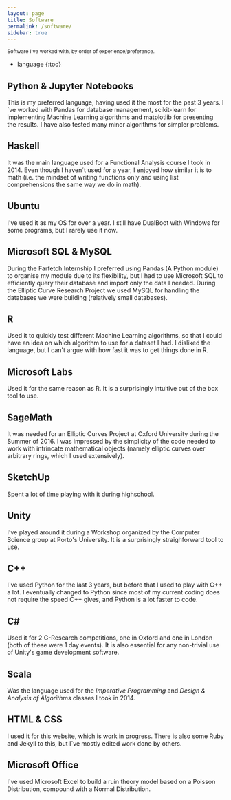 ```yaml
---
layout: page
title: Software
permalink: /software/
sidebar: true
---
```


<sub>Software I've worked with, by order of experience/preference.</sub>

* language
{:toc}

## Python & Jupyter Notebooks
This is my preferred language, having used it the most for the past 3 years. I´ve worked with Pandas for database management, scikit-learn for implementing Machine Learning algorithms and matplotlib for presenting the results. I have also tested many minor algorithms for simpler problems.

## Haskell
It was the main language used for a Functional Analysis course I took in 2014. Even though I haven´t used for a year, I enjoyed how similar it is to math (i.e. the mindset of writing functions only and using list comprehensions the same way we do in math).

## Ubuntu
I've used it as my OS for over a year. I still have DualBoot with Windows for some programs, but I rarely use it now.

## Microsoft SQL & MySQL
During the Farfetch Internship I preferred using Pandas (A Python module) to organise my module due to its flexibility, but I had to use Microsoft SQL to efficiently query their database and import only the data I needed.
During the Elliptic Curve Research Project we used MySQL for handling the databases we were building (relatively small databases).

## R
Used it to quickly test different Machine Learning algorithms, so that I could have an idea on which algorithm to use for a dataset I had. I disliked the language, but I can't argue with how fast it was to get things done in R.

## Microsoft Labs
Used it for the same reason as R. It is a surprisingly intuitive out of the box tool to use.

## SageMath
It was needed for an Elliptic Curves Project at Oxford University during the Summer of 2016. I was impressed by the simplicity of the code needed to work with intrincate mathematical objects (namely elliptic curves over arbitrary rings, which I used extensively).

## SketchUp
Spent a lot of time playing with it during highschool.

## Unity
I've played around it during a Workshop organized by the Computer Science group at Porto's University. It is a surprisingly straighforward tool to use.

## C++
I´ve used Python for the last 3 years, but before that I used to play with C++ a lot. I eventually changed to Python since most of my current coding does not require the speed C++ gives, and Python is a lot faster to code.


## C\#
Used it for 2 G-Research competitions, one in Oxford and one in London (both of these were 1 day events). It is also essential for any non-trivial use of Unity's game development software.

## Scala
Was the language used for the <i>Imperative Programming</i> and <i>Design & Analysis of Algorithms</i> classes I took in 2014.

## HTML & CSS
I used it for this website, which is work in progress. There is also some Ruby and Jekyll to this, but I´ve mostly edited work done by others.

## Microsoft Office
I´ve used Microsoft Excel to build a ruin theory model based on a Poisson Distribution, compound with a Normal Distribution.